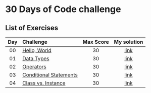 # 30 Days of Code challenge
## List of Exercises
| Day | Challenge | Max Score | My solution |
|:---:|:---|:---:|:---:|
| 00 | [Hello, World](https://www.hackerrank.com/challenges/30-hello-world) | 30 | [link](Day00-HelloWorld/src/Solution.java) |
| 01 | [Data Types](https://www.hackerrank.com/challenges/30-data-types) | 30 | [link](Day01-DataTypes/src/Solution.java) |
| 02 | [Operators](https://www.hackerrank.com/challenges/30-operators) | 30 | [link](Day02-Operators/src/Solution.java) |
| 03 | [Conditional Statements](https://www.hackerrank.com/challenges/30-conditional-statements) | 30 | [link](Day03-ConditionalStatements/src/Solution.java) |
| 04 | [Class vs. Instance](https://www.hackerrank.com/challenges/30-class-vs-instance) | 30 | [link](Day04-ClassVsInstance/src/Person.java) |
